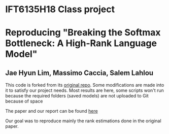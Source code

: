 # IFT6135H18 Class project
# Reproducing "Breaking the Softmax Bottleneck: A High-Rank Language Model"
## Jae Hyun Lim, Massimo Caccia, Salem Lahlou

This code is forked from its [original repo](zihangdai/mos). Some modifications are made into it  to satisfy our project needs. Most results are here, some scripts won't run because the required folders (saved models) are not uploaded to Git because of space

The paper and our report can be found [here](paper_report/)

Our goal was to reproduce mainly the rank estimations done in the original paper.
